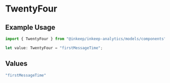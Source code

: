 # TwentyFour

## Example Usage

```typescript
import { TwentyFour } from "@inkeep/inkeep-analytics/models/components";

let value: TwentyFour = "firstMessageTime";
```

## Values

```typescript
"firstMessageTime"
```